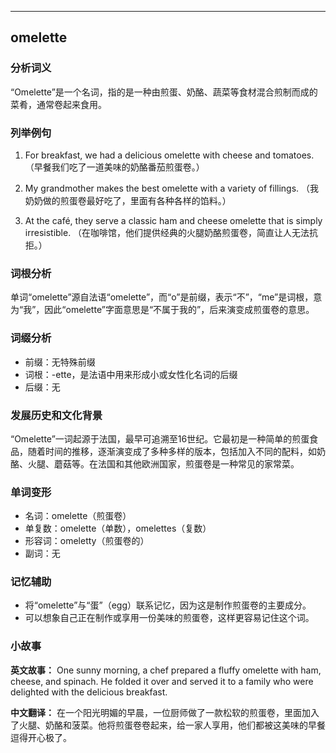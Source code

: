 
---------------
## omelette
### 分析词义
“Omelette”是一个名词，指的是一种由煎蛋、奶酪、蔬菜等食材混合煎制而成的菜肴，通常卷起来食用。

### 列举例句
1. For breakfast, we had a delicious omelette with cheese and tomatoes.
   （早餐我们吃了一道美味的奶酪番茄煎蛋卷。）

2. My grandmother makes the best omelette with a variety of fillings.
   （我奶奶做的煎蛋卷最好吃了，里面有各种各样的馅料。）

3. At the café, they serve a classic ham and cheese omelette that is simply irresistible.
   （在咖啡馆，他们提供经典的火腿奶酪煎蛋卷，简直让人无法抗拒。）

### 词根分析
单词“omelette”源自法语“omelette”，而“o”是前缀，表示“不”，“me”是词根，意为“我”，因此“omelette”字面意思是“不属于我的”，后来演变成煎蛋卷的意思。

### 词缀分析
- 前缀：无特殊前缀
- 词根：-ette，是法语中用来形成小或女性化名词的后缀
- 后缀：无

### 发展历史和文化背景
“Omelette”一词起源于法国，最早可追溯至16世纪。它最初是一种简单的煎蛋食品，随着时间的推移，逐渐演变成了多种多样的版本，包括加入不同的配料，如奶酪、火腿、蘑菇等。在法国和其他欧洲国家，煎蛋卷是一种常见的家常菜。

### 单词变形
- 名词：omelette（煎蛋卷）
- 单复数：omelette（单数），omelettes（复数）
- 形容词：omeletty（煎蛋卷的）
- 副词：无

### 记忆辅助
- 将“omelette”与“蛋”（egg）联系记忆，因为这是制作煎蛋卷的主要成分。
- 可以想象自己正在制作或享用一份美味的煎蛋卷，这样更容易记住这个词。

### 小故事
**英文故事：**
One sunny morning, a chef prepared a fluffy omelette with ham, cheese, and spinach. He folded it over and served it to a family who were delighted with the delicious breakfast.

**中文翻译：**
在一个阳光明媚的早晨，一位厨师做了一款松软的煎蛋卷，里面加入了火腿、奶酪和菠菜。他将煎蛋卷卷起来，给一家人享用，他们都被这美味的早餐逗得开心极了。

